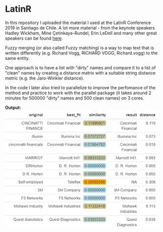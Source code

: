 # LatinR

In this repository I uploaded the material I used at the LatinR Conference 2019 in Santiago de Chile. A lot more material - from the keynote speakers Hadley Wickham, Mine Çetinkaya-Rundel, Erin LeDell and many other great speakers can be found [here](https://github.com/LatinR/presentaciones-LatinR2019).

Fuzzy merging (or also called Fuzzy matching) is a way to map text that is written differently (e.g. Richard Vogg, RICHARD VOGG, Richard.vogg) to the same entity.

One approach is to have a list with "dirty" names and compare it to a list of "clean" names by creating a distance matrix with a suitable string distance metric (e.g. the Jaro-Winkler distance). 

In the code I later also tried to parallelize to improve the perfomance of the method and practice to work with the parallel package (it takes around 2 minutes for 500000 "dirty" names and 500 clean names) on 3 cores.

**Output:**
![](img/result.png)

